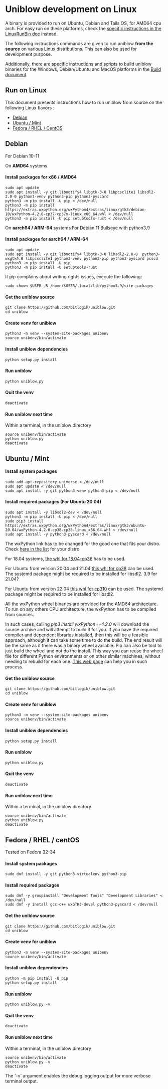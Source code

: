 
# Uniblow development on Linux

A binary is provided to run on Ubuntu, Debian and Tails OS, for AMD64 cpu arch. For easy run on these platforms, check the [specific instructions in the LinuxRunBin doc](LinuxRunBin.md) instead.

The following instructions commands are given to run uniblow **from the source** on various Linux distributions. This can also be used for development purpose.

Additionally, there are specific instructions and scripts to build uniblow binaries for the Windows, Debian/Ubuntu and MacOS platforms in the [Build document](Build.md).

## Run on Linux

This document presents instructions how to run uniblow from source on the following Linux flavors :

* [Debian](#debian)
* [Ubuntu / Mint](#ubuntu--mint)
* [Fedora / RHEL / CentOS](#fedora--rhel--centos)

## Debian

For Debian 10-11

On **AMD64** systems

#### Install packages for x86 / AMD64
```
sudo apt update
sudo apt install -y git libnotify4 libgtk-3-0 libpcsclite1 libsdl2-2.0-0 python3-venv python3-pip python3-pyscard
python3 -m pip install -U pip < /dev/null
python3 -m pip install https://extras.wxpython.org/wxPython4/extras/linux/gtk3/debian-10/wxPython-4.2.0-cp37-cp37m-linux_x86_64.whl < /dev/null
python3 -m pip install -U pip setuptools-rust < /dev/null
```

On **aarch64 / ARM-64** systems
For Debian 11 Bullseye with python3.9

#### Install packages for aarch64 / ARM-64
```
sudo apt update
sudo apt install -y git libnotify4 libgtk-3-0 libsdl2-2.0-0  python3-wxgtk4.0 libpcsclite1 python3-venv python3-pip python3-pyscard pcscd
python3 -m pip install -U pip
python3 -m pip install -U setuptools-rust
```

If pip complains about writing rights issues, execute the following:  
```
sudo chown $USER -R /home/$USER/.local/lib/python3.9/site-packages
```

#### Get the uniblow source
```
git clone https://github.com/bitlogik/uniblow.git
cd uniblow
```

#### Create venv for uniblow
```
python3 -m venv --system-site-packages unibenv
source unibenv/bin/activate
```

#### Install uniblow dependencies
```
python setup.py install
```

#### Run uniblow
```
python uniblow.py
```

#### Quit the venv
```
deactivate
```

#### Run uniblow next time

Within a terminal, in the uniblow directory
```
source unibenv/bin/activate
python uniblow.py
deactivate
```


## Ubuntu / Mint


#### Install system packages

```
sudo add-apt-repository universe < /dev/null
sudo apt update < /dev/null
sudo apt install -y git python3-venv python3-pip < /dev/null
```

#### Install required packages (For Ubuntu 20.04)
```
sudo apt install -y libsdl2-dev < /dev/null
python3 -m pip install -U pip < /dev/null
sudo pip3 install https://extras.wxpython.org/wxPython4/extras/linux/gtk3/ubuntu-20.04/wxPython-4.2.0-cp38-cp38-linux_x86_64.whl < /dev/null
sudo apt install -y python3-pyscard < /dev/null
```


The wxPython link has to be changed for the good one that fits your distro. Check [here in the list](https://extras.wxpython.org/wxPython4/extras/linux/gtk3/) for your distro.

For 18.04 systems, [the whl for 18.04-cp36](https://extras.wxpython.org/wxPython4/extras/linux/gtk3/ubuntu-18.04/wxPython-4.1.1-cp36-cp36m-linux_x86_64.whl) has to be used.

For Ubuntu from version 20.04 and 21.04 [this whl for cp38](https://extras.wxpython.org/wxPython4/extras/linux/gtk3/ubuntu-20.04/wxPython-4.2.0-cp38-cp38-linux_x86_64.whl) can be used. The systemd package might be required to be installed for libsdl2. 3.9 for 21.04?

For Ubuntu from version 22.04 [this whl for cp310](https://extras.wxpython.org/wxPython4/extras/linux/gtk3/ubuntu-22.04/wxPython-4.2.0-cp310-cp310-linux_x86_64.whl) can be used. The systemd package might be required to be installed for libsdl2.

All the wxPython wheel binaries are provided for the AMD64 architecture. To run on any others CPU architecture, the wxPython has to be compiled from sources.

In such cases, calling *pip3 install wxPython==4.2.0* will download the source archive and will attempt to build it for you. If you have the required compiler and dependent libraries installed, then this will be a feasible approach, although it can take some time to do the build. The end result will be the same as if there was a binary wheel available. Pip can also be told to just build the wheel and not do the install. This way you can reuse the wheel file for different Python environments or on other similar machines, without needing to rebuild for each one. [This web page](https://wxpython.org/blog/2017-08-17-builds-for-linux-with-pip/index.html) can help you in such process.

#### Get the uniblow source
```
git clone https://github.com/bitlogik/uniblow.git
cd uniblow
```

#### Create venv for uniblow
```
python3 -m venv --system-site-packages unibenv
source unibenv/bin/activate
```

#### Install uniblow dependencies
```
python setup.py install
```

#### Run uniblow
```
python uniblow.py
```

#### Quit the venv
```
deactivate
```

#### Run uniblow next time

Within a terminal, in the uniblow directory
```
source unibenv/bin/activate
python uniblow.py
deactivate
```


## Fedora / RHEL / centOS

Tested on Fedora 32-34

#### Install system packages
```
sudo dnf install -y git python3-virtualenv python3-pip
```

#### Install required packages
```
sudo dnf -y groupinstall "Development Tools" "Development Libraries" < /dev/null
sudo dnf -y install gcc-c++ wxGTK3-devel python3-pyscard < /dev/null
```

#### Get the uniblow source
```
git clone https://github.com/bitlogik/uniblow.git
cd uniblow
```

#### Create venv for uniblow
```
python3 -m venv --system-site-packages unibenv
source unibenv/bin/activate
```

#### Install uniblow dependencies
```
python -m pip install -U pip
python setup.py install
```

#### Run uniblow
```
python uniblow.py -v
```

#### Quit the venv
```
deactivate
```

#### Run uniblow next time

Within a terminal, in the uniblow directory
```
source unibenv/bin/activate
python uniblow.py -v
deactivate
```

The '-v' argument enables the debug logging output for more verbose terminal output.
